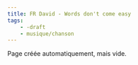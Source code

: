 ```yaml
---
title: FR David - Words don't come easy
tags:
    - -draft
    - musique/chanson
---
```


Page créée automatiquement, mais vide.
